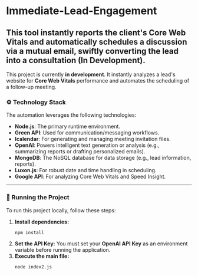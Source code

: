 # Immediate-Lead-Engagement

This tool instantly reports the client's Core Web Vitals and automatically schedules a discussion via a mutual email, swiftly converting the lead into a consultation  (In Development). 
-----

This project is currently **in development**. It instantly analyzes a lead's website for **Core Web Vitals** performance and automates the scheduling of a follow-up meeting.

### ⚙️ Technology Stack

The automation leverages the following technologies:

  * **Node.js**: The primary runtime environment.
  * **Green API**: Used for communication/messaging workflows.
  * **Icalendar**: For generating and managing meeting invitation files.
  * **OpenAI**: Powers intelligent text generation or analysis (e.g., summarizing reports or drafting personalized emails).
  * **MongoDB**: The NoSQL database for data storage (e.g., lead information, reports).
  * **Luxon.js**: For robust date and time handling in scheduling.
  * **Google API**: For analyzing Core Web Vitals and Speed Insight.



-----

### 🚀 Running the Project

To run this project locally, follow these steps:

1.  **Install dependencies:**
    ```bash
    npm install
    ```
2.  **Set the API Key:** You must set your **OpenAI API Key** as an environment variable before running the application.
3.  **Execute the main file:**
    ```bash
    node index2.js
    ```
